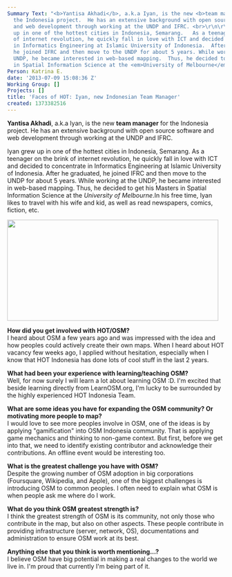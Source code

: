 ```yaml
---
Summary Text: "<b>Yantisa Akhadi</b>, a.k.a Iyan, is the new <b>team manager</b> for
  the Indonesia project.  He has an extensive background with open source software
  and web development through working at the UNDP and IFRC. <br>\r\n\r\n Iyan grew
  up in one of the hottest cities in Indonesia, Semarang.   As a teenager on the brink
  of internet revolution, he quickly fall in love with ICT and decided to concentrate
  in Informatics Engineering at Islamic University of Indonesia.  After he graduated,
  he joined IFRC and then move to the UNDP for about 5 years. While working at the
  UNDP, he became interested in web-based mapping.  Thus, he decided to get his Masters
  in Spatial Information Science at the <em>University of Melbourne</em>.\r\n\r\n"
Person: Katrina E.
date: '2013-07-09 15:08:36 Z'
Working Group: []
Projects: []
title: 'Faces of HOT: Iyan, new Indonesian Team Manager'
created: 1373382516
---
```

<p><strong>Yantisa Akhadi</strong>, a.k.a Iyan, is the new <strong>team&nbsp;manager</strong> for the Indonesia project. He has an extensive background with open source software and web development through working at the UNDP and IFRC.</p><p>Iyan grew up in one of the hottest cities in Indonesia, Semarang. As a teenager on the brink of internet revolution, he quickly fall in love with ICT and decided to concentrate in Informatics Engineering at Islamic University of Indonesia. After he graduated, he joined IFRC and then move to the UNDP for about 5 years. While working at the UNDP, he became interested in web-based mapping. Thus, he decided to get his Masters in Spatial Information Science at the <em>University of Melbourne</em>.<!--break-->In his free time, Iyan likes to travel with his wife and kid, as well as read newspapers, comics, fiction, etc.</p><p><img src="/sites/default/files/iyan_0.png" alt="" width="489" height="234"></p><p><strong>How did you get involved with HOT/OSM? </strong> <br>I heard about OSM a few years ago and was impressed with the idea and how peoples could actively create their own maps. When I heard about HOT vacancy few weeks ago, I applied without hesitation, especially when I know that HOT Indonesia has done lots of cool stuff in the last 2 years.</p><p><strong>What had been your experience with learning/teaching OSM? </strong> <br>Well, for now surely I will learn a lot about learning OSM :D. I'm excited that beside learning directly from LearnOSM.org, I'm lucky to be surrounded by the highly experienced HOT Indonesia Team.</p><p><strong>What are some ideas you have for expanding the OSM community? Or motivating more people to map? <br></strong>I would love to see more peoples involve in OSM, one of the ideas is by applying "gamification" into OSM Indonesia community. That is applying game mechanics and thinking to non-game context. But first, before we get into that, we need to identify existing contributor and acknowledge their contributions. An offline event would be interesting too.</p><p><strong>What is the greatest challenge you have with OSM?</strong> <br>Despite the growing number of OSM adoption in big corporations (Foursquare, Wikipedia, and Apple), one of the biggest challenges is introducing OSM to common peoples. I often need to explain what OSM is when people ask me where do I work.</p><p><strong>What do you think OSM greatest strength is? </strong> <br>I think the greatest strength of OSM is its community, not only those who contribute in the map, but also on other aspects. These people contribute in providing infrastructure (server, network, OS), documentations and administration to ensure OSM work at its best.</p><p><strong>Anything else that you think is worth mentioning...?</strong> <br>I believe OSM have big potential in making a real changes to the world we live in. I'm proud that currently I'm being part of it.</p>
